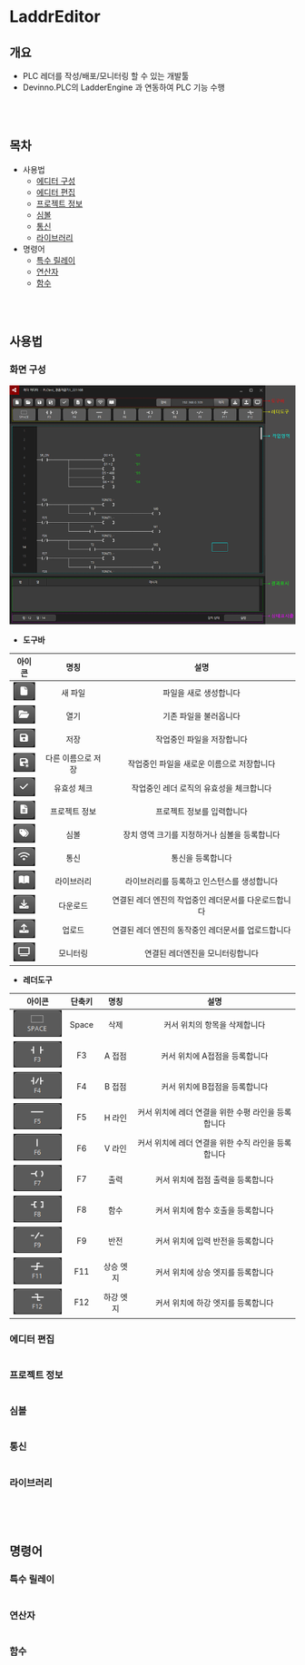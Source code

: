 # LaddrEditor

## 개요
* PLC 레더를 작성/배포/모니터링 할 수 있는 개발툴
* Devinno.PLC의 LadderEngine 과 연동하여 PLC 기능 수행

<br />
<br />  

## 목차
 * 사용법
   * [에디터 구성](#에디터-구성)
   * [에디터 편집](#에디터-편집)
   * [프로젝트 정보](#프로젝트-정보)
   * [심볼](#심볼)
   * [통신](#통신)
   * [라이브러리](#라이브러리)
 * 명령어
   * [특수 릴레이](#특수-릴레이)
   * [연산자](#연산자)
   * [함수](#함수)


<br />
<br />  


## 사용법

### 화면 구성
![](./imgs/화면구성.png)

* **도구바**

|아이콘|명칭|설명|
|:---:|:---:|:---:|
|![](./imgs/새파일.png)|새 파일|파일을 새로 생성합니다|
|![](./imgs/열기.png)|열기|기존 파일을 불러옵니다|
|![](./imgs/저장.png)|저장|작업중인 파일을 저장합니다|
|![](./imgs/다른이름저장.png)|다른 이름으로 저장|작업중인 파일을 새로운 이름으로 저장합니다|
|![](./imgs/체크.png)|유효성 체크|작업중인 레더 로직의 유효성을 체크합니다|
|![](./imgs/정보.png)|프로젝트 정보|프로젝트 정보를 입력합니다|
|![](./imgs/심볼.png)|심볼|장치 영역 크기를 지정하거나 심볼을 등록합니다|
|![](./imgs/통신.png)|통신|통신을 등록합니다|
|![](./imgs/라이브러리.png)|라이브러리|라이브러리를 등록하고 인스턴스를 생성합니다|
|![](./imgs/다운로드.png)|다운로드|연결된 레더 엔진의 작업중인 레더문서를 다운로드합니다|
|![](./imgs/업로드.png)|업로드|연결된 레더 엔진의 동작중인 레더문서를 업로드합니다|
|![](./imgs/모니터링.png)|모니터링|연결된 레더엔진을 모니터링합니다|

* **레더도구**

|아이콘|단축키|명칭|설명|
|:---:|:---:|:---:|:---:|
|![](./imgs/Space.png)|Space|삭제|커서 위치의 항목을 삭제합니다|
|![](./imgs/F3.png)|F3|A 접점|커서 위치에 A접점을 등록합니다|
|![](./imgs/F4.png)|F4|B 접점|커서 위치에 B접점을 등록합니다|
|![](./imgs/F5.png)|F5|H 라인|커서 위치에 레더 연결을 위한 수평 라인을 등록합니다|
|![](./imgs/F6.png)|F6|V 라인|커서 위치에 레더 연결을 위한 수직 라인을 등록합니다|
|![](./imgs/F7.png)|F7|출력|커서 위치에 접점 출력을 등록합니다|
|![](./imgs/F8.png)|F8|함수|커서 위치에 함수 호출을 등록합니다|
|![](./imgs/F9.png)|F9|반전|커서 위치에 입력 반전을 등록합니다|
|![](./imgs/F11.png)|F11|상승 엣지|커서 위치에 상승 엣지를 등록합니다|
|![](./imgs/F12.png)|F12|하강 엣지|커서 위치에 하강 엣지를 등록합니다|

### 에디터 편집
```
```
### 프로젝트 정보
```
```
### 심볼
```
```
### 통신
```
```
### 라이브러리
```
```

<br />
<br />  

## 명령어

### 특수 릴레이
```
```
### 연산자
```
```
### 함수
```
```